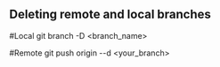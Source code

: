 ## Deleting remote and local branches

#Local
git branch -D <branch_name>

#Remote
git push origin --d <your_branch>

